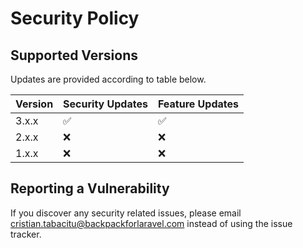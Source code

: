 # Security Policy

## Supported Versions

Updates are provided according to table below.

| Version | Security Updates   |  Feature Updates   |
| ------- | ------------------ | ------------------ |
| 3.x.x   | :white_check_mark: | :white_check_mark: |
| 2.x.x   | :x:                | :x:                |
| 1.x.x   | :x:                | :x:                |

## Reporting a Vulnerability

If you discover any security related issues, please email cristian.tabacitu@backpackforlaravel.com instead of using the issue tracker.
